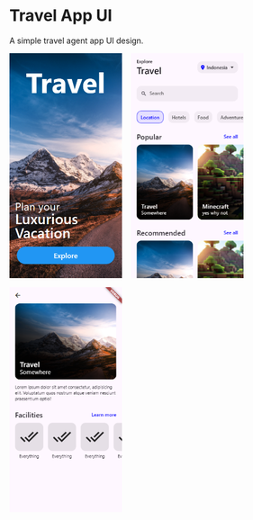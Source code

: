 # Travel App UI

A simple travel agent app UI design.

<div style="display:flex;flex-direction:row;flex-wrap:wrap;gap:1rem;">
    <img height="400" width="200" style="object-fit:cover;" src="assets/travel_app_ui_welcome.png" />
    <img height="400" width="200" style="object-fit:cover;" src="assets/travel_app_ui_home.png" />
    <img height="400" width="200" style="object-fit:cover;" src="assets/travel_app_ui_details.png" />
</div>